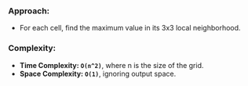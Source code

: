 ### Approach:
- For each cell, find the maximum value in its 3x3 local neighborhood.
​
### Complexity:
- **Time Complexity: `O(n^2)`**, where n is the size of the grid.
- **Space Complexity: `O(1)`**, ignoring output space.